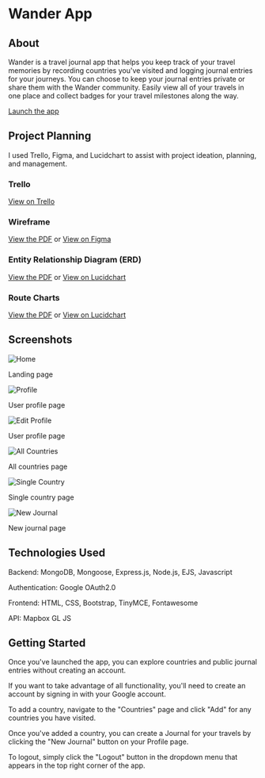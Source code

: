 # Wander App

## About 

Wander is a travel journal app that helps you keep track of your travel memories by recording countries you've visited and logging journal entries for your journeys. You can choose to keep your journal entries private or share them with the Wander community. Easily view all of your travels in one place and collect badges for your travel milestones along the way.

[Launch the app](https://wander-travel-journal-app.herokuapp.com/)

## Project Planning

I used Trello, Figma, and Lucidchart to assist with project ideation, planning, and management.

### Trello

[View on Trello](https://trello.com/b/4u2xDdU0/wander-app-development)

### Wireframe

[View the PDF](https://github.com/benorloff/wander-app/blob/main/public/images/Wander-App-Wireframe.pdf) or [View on Figma](https://www.figma.com/file/HdWLcsoYbITtAwwN6Ydv3Z/Wander-App-Wireframe?node-id=0%3A1)

### Entity Relationship Diagram (ERD)

[View the PDF](https://github.com/benorloff/wander-app/blob/main/public/images/Wander-App-Database-ERD.pdf) or [View on Lucidchart](https://lucid.app/lucidchart/93f951cd-ab62-4596-a9ce-6531ad783277/edit?invitationId=inv_b871c7ff-bc88-43f5-bac1-1160efced7ef)

### Route Charts

[View the PDF](https://github.com/benorloff/wander-app/blob/main/public/images/Wander-App-Route-Charts.pdf) or [View on Lucidchart](https://lucid.app/lucidchart/cf9a7724-589f-4a54-8f76-1436378715fc/edit?invitationId=inv_73e6209e-bcaa-40c4-8dd8-94f16fd3e4c5)

## Screenshots

![Home](/images/screenshots/home.png)

Landing page

![Profile](/images/screenshots/profile.png)

User profile page

![Edit Profile](/images/screenshots/edit-profile.png)

User profile page

![All Countries](/images/screenshots/countries.png)

All countries page

![Single Country](/images/screenshots/country.png)

Single country page

![New Journal](/images/screenshots/new-journal.png)

New journal page

## Technologies Used

Backend: MongoDB, Mongoose, Express.js, Node.js, EJS, Javascript

Authentication: Google OAuth2.0

Frontend: HTML, CSS, Bootstrap, TinyMCE, Fontawesome

API: Mapbox GL JS

## Getting Started

Once you've launched the app, you can explore countries and public journal entries without creating an account. 

If you want to take advantage of all functionality, you'll need to create an account by signing in with your Google account. 

To add a country, navigate to the "Countries" page and click "Add" for any countries you have visited.

Once you've added a country, you can create a Journal for your travels by clicking the "New Journal" button on your Profile page.

To logout, simply click the "Logout" button in the dropdown menu that appears in the top right corner of the app.